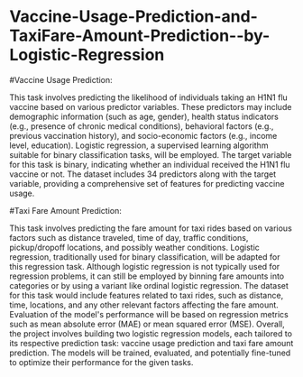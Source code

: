 # Vaccine-Usage-Prediction-and-TaxiFare-Amount-Prediction--by-Logistic-Regression
#Vaccine Usage Prediction:

This task involves predicting the likelihood of individuals taking an H1N1 flu vaccine based on various predictor variables. These predictors may include demographic information (such as age, gender), health status indicators (e.g., presence of chronic medical conditions), behavioral factors (e.g., previous vaccination history), and socio-economic factors (e.g., income level, education).
Logistic regression, a supervised learning algorithm suitable for binary classification tasks, will be employed. The target variable for this task is binary, indicating whether an individual received the H1N1 flu vaccine or not.
The dataset includes 34 predictors along with the target variable, providing a comprehensive set of features for predicting vaccine usage.

#Taxi Fare Amount Prediction:

This task involves predicting the fare amount for taxi rides based on various factors such as distance traveled, time of day, traffic conditions, pickup/dropoff locations, and possibly weather conditions.
Logistic regression, traditionally used for binary classification, will be adapted for this regression task. Although logistic regression is not typically used for regression problems, it can still be employed by binning fare amounts into categories or by using a variant like ordinal logistic regression.
The dataset for this task would include features related to taxi rides, such as distance, time, locations, and any other relevant factors affecting the fare amount.
Evaluation of the model's performance will be based on regression metrics such as mean absolute error (MAE) or mean squared error (MSE).
Overall, the project involves building two logistic regression models, each tailored to its respective prediction task: vaccine usage prediction and taxi fare amount prediction. The models will be trained, evaluated, and potentially fine-tuned to optimize their performance for the given tasks.
